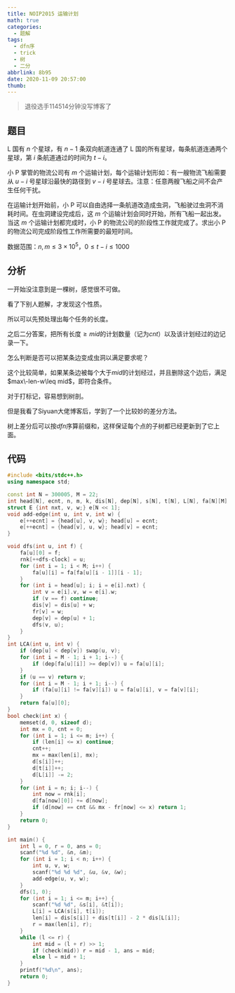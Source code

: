 ```yaml
---
title: NOIP2015 运输计划
math: true
categories:
  - 题解
tags:
  - dfn序
  - trick
  - 树
  - 二分
abbrlink: 8b95
date: 2020-11-09 20:57:00
thumb:
---
```



> 退役选手114514分钟没写博客了

## 题目

L 国有 $n$ 个星球，有 $n-1$ 条双向航道连通了 L 国的所有星球，每条航道连通两个星球，第 $i$ 条航道通过的时间为 $t-i$。

小 P 掌管的物流公司有 $m$ 个运输计划，每个运输计划形如：有一艘物流飞船需要从 $u-i$ 号星球沿最快的路径到 $v-i$ 号星球去。注意：任意两艘飞船之间不会产生任何干扰。

在运输计划开始前，小 P 可以自由选择一条航道改造成虫洞，飞船驶过虫洞不消耗时间。在虫洞建设完成后，这 $m$ 个运输计划会同时开始，所有飞船一起出发。当这 $m$ 个运输计划都完成时，小 P 的物流公司的阶段性工作就完成了。求出小 P 的物流公司完成阶段性工作所需要的最短时间。

数据范围：$n,m\le 3\times 10^5$，$0\le t-i\le 1000$



## 分析

一开始没注意到是一棵树，感觉很不可做。

看了下别人题解，才发现这个性质。

所以可以先预处理出每个任务的长度。

之后二分答案，把所有长度$\geq mid$的计划数量（记为$cnt$）以及该计划经过的边记录一下。

怎么判断是否可以把某条边变成虫洞以满足要求呢？

这个比较简单，如果某条边被每个大于$mid$的计划经过，并且删除这个边后，满足$max\-len-w\leq mid$，即符合条件。



对于打标记，容易想到树剖。

但是我看了Siyuan大佬博客后，学到了一个比较妙的差分方法。

树上差分后可以按$dfn$序算前缀和，这样保证每个点的子树都已经更新到了它上面。



## 代码

```cpp
#include <bits/stdc++.h>
using namespace std;

const int N = 300005, M = 22;
int head[N], ecnt, n, m, k, dis[N], dep[N], s[N], t[N], L[N], fa[N][M], rnk[N], dfs-clock, len[N], d[N], fr[N];
struct E {int nxt, v, w;} e[N << 1];
void add-edge(int u, int v, int w) {
    e[++ecnt] = {head[u], v, w}; head[u] = ecnt;
    e[++ecnt] = {head[v], u, w}; head[v] = ecnt;
} 

void dfs(int u, int f) {
    fa[u][0] = f;
    rnk[++dfs-clock] = u;
    for (int i = 1; i < M; i++) {
        fa[u][i] = fa[fa[u][i - 1]][i - 1];
    }
    for (int i = head[u]; i; i = e[i].nxt) {
    	int v = e[i].v, w = e[i].w;
    	if (v == f) continue;
    	dis[v] = dis[u] + w;
    	fr[v] = w;
    	dep[v] = dep[u] + 1;
    	dfs(v, u); 
    }
}
int LCA(int u, int v) {
	if (dep[u] < dep[v]) swap(u, v);
	for (int i = M - 1; i + 1; i--) {
		if (dep[fa[u][i]] >= dep[v]) u = fa[u][i];
	}
	if (u == v) return v;
	for (int i = M - 1; i + 1; i--) {
		if (fa[u][i] != fa[v][i]) u = fa[u][i], v = fa[v][i];
	}
	return fa[u][0];
}
bool check(int x) {
	memset(d, 0, sizeof d);
	int mx = 0, cnt = 0;
	for (int i = 1; i <= m; i++) {
		if (len[i] <= x) continue;
		cnt++;
		mx = max(len[i], mx);
		d[s[i]]++;
		d[t[i]]++;
		d[L[i]] -= 2;
	}
	for (int i = n; i; i--) {
		int now = rnk[i];
        d[fa[now][0]] += d[now];
        if (d[now] == cnt && mx - fr[now] <= x) return 1;
	}
	return 0;
}

int main() {
	int l = 0, r = 0, ans = 0;
    scanf("%d %d", &n, &m);
    for (int i = 1; i < n; i++) {
    	int u, v, w;
    	scanf("%d %d %d", &u, &v, &w);
    	add-edge(u, v, w);
    }
    dfs(1, 0);
    for (int i = 1; i <= m; i++) {
        scanf("%d %d", &s[i], &t[i]);
        L[i] = LCA(s[i], t[i]);
        len[i] = dis[s[i]] + dis[t[i]] - 2 * dis[L[i]];
        r = max(len[i], r);
    }
    while (l <= r) {
    	int mid = (l + r) >> 1;
    	if (check(mid)) r = mid - 1, ans = mid;
    	else l = mid + 1;
    }
    printf("%d\n", ans);
    return 0;
}
```

